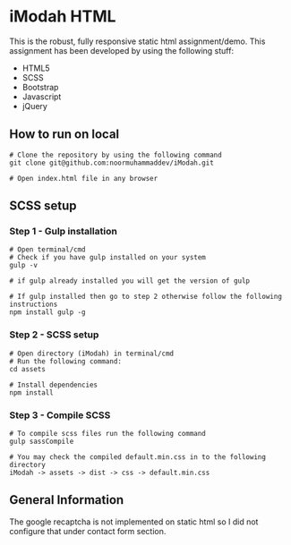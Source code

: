 # iModah HTML

This is the robust, fully responsive static html assignment/demo. This assignment has been developed by using the following stuff:
- HTML5
- SCSS
- Bootstrap
- Javascript
- jQuery

## How to run on local

```
# Clone the repository by using the following command
git clone git@github.com:noormuhammaddev/iModah.git

# Open index.html file in any browser
```


## SCSS setup

### Step 1 - Gulp installation
```
# Open terminal/cmd
# Check if you have gulp installed on your system
gulp -v

# if gulp already installed you will get the version of gulp

# If gulp installed then go to step 2 otherwise follow the following instructions
npm install gulp -g
```

### Step 2 - SCSS setup
```
# Open directory (iModah) in terminal/cmd
# Run the following command:
cd assets

# Install dependencies
npm install
```

### Step 3 - Compile SCSS
```
# To compile scss files run the following command
gulp sassCompile

# You may check the compiled default.min.css in to the following directory
iModah -> assets -> dist -> css -> default.min.css
```


## General Information
The google recaptcha is not implemented on static html so I did not configure that under contact form section.

